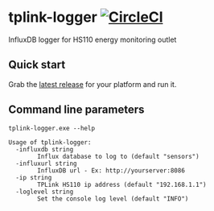 # tplink-logger [![CircleCI](https://circleci.com/gh/danesparza/tplink-logger.svg?style=shield)](https://circleci.com/gh/danesparza/tplink-logger)
InfluxDB logger for HS110 energy monitoring outlet

## Quick start
Grab the [latest release](https://github.com/danesparza/tplink-logger/releases/latest) for your platform and run it.  

## Command line parameters
```
tplink-logger.exe --help

Usage of tplink-logger:
  -influxdb string
        Influx database to log to (default "sensors")
  -influxurl string
        InfluxDB url - Ex: http://yourserver:8086
  -ip string
        TPLink HS110 ip address (default "192.168.1.1")
  -loglevel string
        Set the console log level (default "INFO")
```
